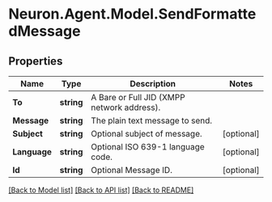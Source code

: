 # Neuron.Agent.Model.SendFormattedMessage

## Properties

Name | Type | Description | Notes
------------ | ------------- | ------------- | -------------
**To** | **string** | A Bare or Full JID (XMPP network address). | 
**Message** | **string** | The plain text message to send. | 
**Subject** | **string** | Optional subject of message. | [optional] 
**Language** | **string** | Optional ISO 639-1 language code. | [optional] 
**Id** | **string** | Optional Message ID. | [optional] 

[[Back to Model list]](../README.md#documentation-for-models) [[Back to API list]](../README.md#documentation-for-api-endpoints) [[Back to README]](../README.md)


